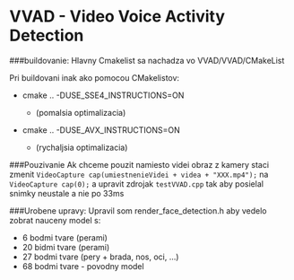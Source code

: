 # VVAD - Video Voice Activity Detection

###buildovanie:
Hlavny Cmakelist sa nachadza vo VVAD/VVAD/CMakeList

Pri buildovani inak ako pomocou CMakelistov:
* cmake .. -DUSE_SSE4_INSTRUCTIONS=ON
    * (pomalsia optimalizacia)

* cmake .. -DUSE_AVX_INSTRUCTIONS=ON
    * (rychaljsia optimalizacia)

###Pouzivanie
Ak chceme pouzit namiesto videi obraz z kamery staci zmenit `VideoCapture cap(umiestnenieVidei + videa + "XXX.mp4");` na `VideoCapture cap(0);` a upravit zdrojak `testVVAD.cpp` tak aby posielal snimky neustale a nie po 33ms

###Urobene upravy:
Upravil som render_face_detection.h aby vedelo zobrat nauceny model s:
* 6 bodmi tvare (perami)
* 20 bidmi tvare (perami)
* 27 bodmi tvare (pery + brada, nos, oci, ...)
* 68 bodmi tvare - povodny model
